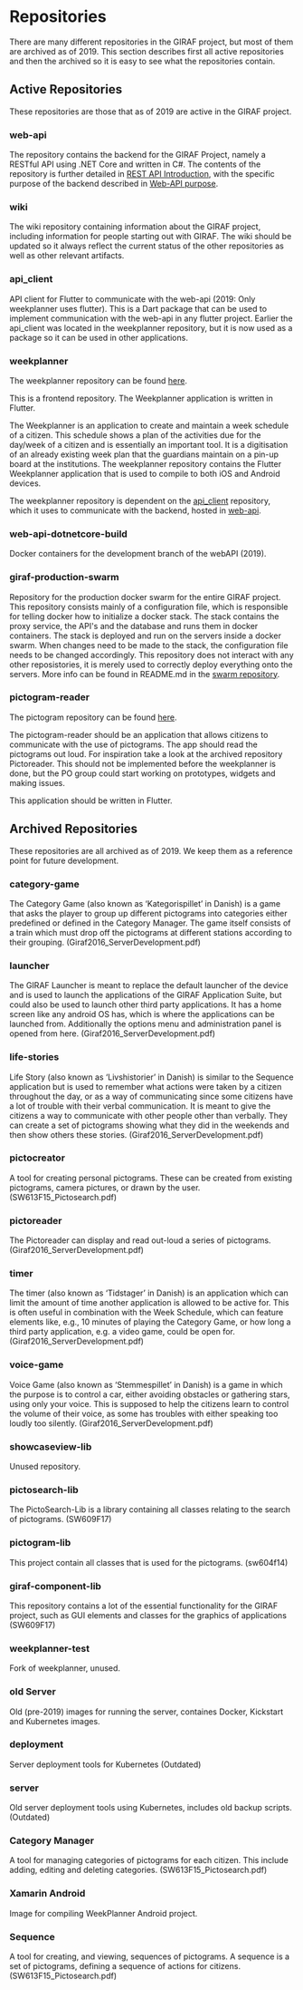 # Repositories

There are many different repositories in the GIRAF project, but most of them are
archived as of 2019. This section  describes first all active repositories and
then the archived so it is easy to see what the repositories contain.

## Active Repositories

These repositories are those that as of 2019 are active in the GIRAF project. 

### web-api

The repository contains the backend for the GIRAF Project, namely a RESTful API
using .NET Core and written in C#. The contents of the repository is further
detailed in [REST API Introduction](./Web_API/BackendArchitecture.md),
with the specific purpose of the backend described in
[Web-API purpose](./Web_API/WebApiPurpose.md).

### wiki

The wiki repository containing information about the GIRAF project, including
information for people starting out with GIRAF. The wiki should be updated so
it always reflect the current status of the other repositories as well as other
relevant artifacts. 

### api_client

API client for Flutter to communicate with the web-api (2019: Only weekplanner
uses flutter). This is a Dart package that can be used to implement
communication with the web-api in any flutter project. Earlier the api_client
was located in the weekplanner repository, but it is now used as a package so
it can be used in other applications. 

### weekplanner

The weekplanner repository can be found [here](https://github.com/aau-giraf/weekplanner).

This is a frontend repository. The Weekplanner application is written in Flutter.

The Weekplanner is an application to create and maintain a week schedule of a
citizen. This schedule shows a plan of the activities due for the day/week of a
citizen and is essentially an important tool. 
It is a digitisation of an already existing week plan that the guardians
maintain on a pin-up board at the institutions. 
The weekplanner repository contains the Flutter Weekplanner application that is
used to compile to both iOS and Android devices.

The weekplanner repository is dependent on the [api_client](#api_client)
repository, which it uses to communicate with the backend, hosted in [web-api](#web-api).

### web-api-dotnetcore-build 

Docker containers for the development branch of the webAPI (2019).

### giraf-production-swarm

Repository for the production docker swarm for the entire GIRAF project. This
repository consists mainly of a configuration file, which is responsible for
telling docker how to initialize a docker stack. The stack contains the proxy
service, the API's and the database and runs them in docker containers. The
stack is deployed and run on the servers inside a docker swarm. When changes
need to be made to the stack, the configuration file needs to be changed
accordingly. 
This repository does not interact with any other reposistories, it is merely
used to correctly deploy everything onto the servers. More info can be found in
README.md in the [swarm repository](https://github.com/aau-giraf/giraf-production-swarm).

### pictogram-reader

The pictogram repository can be found [here](https://github.com/aau-giraf/pictogram-reader).

The pictogram-reader should be an application that allows citizens to communicate
with the use of pictograms. The app should read the pictograms out loud. For
inspiration take a look at the archived repository Pictoreader. This should not
be implemented before the weekplanner is done, but the PO group could start
working on prototypes, widgets and making issues.

This application should be written in Flutter.

## Archived Repositories

These repositories are all archived as of 2019. We keep them as a reference
point for future development.

### category-game

The Category Game (also known as ‘Kategorispillet’ in Danish) is a game that
asks the player to group up different pictograms into categories either
predefined or defined in the Category Manager. The game itself consists of a
train which must drop off the pictograms at different stations according to
their grouping. (Giraf2016_ServerDevelopment.pdf)

### launcher

The GIRAF Launcher is meant to replace the default launcher of the device and
is used to launch the applications of the GIRAF Application Suite, but could
also be used to launch other third party applications. It has a home screen
like any android OS has, which is where the applications can be launched from.
Additionally the options menu and administration panel is opened from here.
(Giraf2016_ServerDevelopment.pdf)

### life-stories

Life Story (also known as ‘Livshistorier’ in Danish) is similar to the Sequence
application but is used to remember what actions were taken by a citizen
throughout the day, or as a way of communicating since some citizens have a lot
of trouble with their verbal communication.
It is meant to give the citizens a way to communicate with other people other
than verbally.
They can create a set of pictograms showing what they did in the weekends and
then show others these stories. (Giraf2016_ServerDevelopment.pdf)

### pictocreator

A tool for creating personal pictograms. These can be created from existing
pictograms, camera pictures, or drawn by the user. (SW613F15_Pictosearch.pdf)

### pictoreader

The Pictoreader can display and read out-loud a series of pictograms.
(Giraf2016_ServerDevelopment.pdf)

### timer

The timer (also known as ‘Tidstager’ in Danish) is an application which can
limit the amount of time another application is allowed to be active for. This
is often useful in combination with the Week Schedule, which can feature
elements like, e.g., 10 minutes of playing the Category Game, or how long a
third party application, e.g. a video game, could be open for.
(Giraf2016_ServerDevelopment.pdf)

### voice-game

Voice Game (also known as ‘Stemmespillet’ in Danish) is a game in which the
purpose is to control a car, either avoiding obstacles or gathering stars,
using only your voice. This is supposed to help the citizens learn to control
the volume of their voice, as some has troubles with either speaking too loudly
too silently. (Giraf2016_ServerDevelopment.pdf)

### showcaseview-lib

Unused repository.

### pictosearch-lib

The PictoSearch-Lib is a library containing all classes relating to
the search of pictograms. (SW609F17)

### pictogram-lib

This project contain all classes that is used for the pictograms. (sw604f14)

### giraf-component-lib

This repository contains a lot of the essential functionality for the GIRAF
project, such as GUI elements and classes for the graphics of applications
(SW609F17)

### weekplanner-test

Fork of weekplanner, unused.

### old Server

Old (pre-2019) images for running the server, containes Docker, Kickstart and
Kubernetes images.

### deployment

Server deployment tools for Kubernetes (Outdated)

### server

Old server deployment tools using Kubernetes, includes old backup scripts.
(Outdated)

### Category Manager

A tool for managing categories of pictograms for each citizen. This
include adding, editing and deleting categories. (SW613F15_Pictosearch.pdf)

### Xamarin Android

Image for compiling WeekPlanner Android project.

### Sequence

A tool for creating, and viewing, sequences of pictograms. A sequence is a
set of pictograms, defining a sequence of actions for citizens.
(SW613F15_Pictosearch.pdf)


